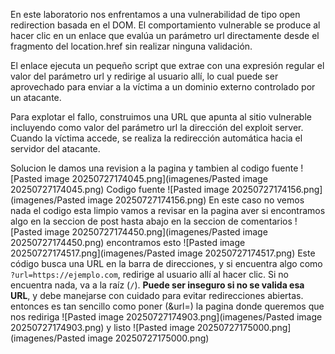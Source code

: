 En este laboratorio nos enfrentamos a una vulnerabilidad de tipo open redirection basada en el DOM. El comportamiento vulnerable se produce al hacer clic en un enlace que evalúa un parámetro url directamente desde el fragmento del location.href sin realizar ninguna validación.

El enlace ejecuta un pequeño script que extrae con una expresión regular el valor del parámetro url y redirige al usuario allí, lo cual puede ser aprovechado para enviar a la víctima a un dominio externo controlado por un atacante.

Para explotar el fallo, construimos una URL que apunta al sitio vulnerable incluyendo como valor del parámetro url la dirección del exploit server. Cuando la víctima accede, se realiza la redirección automática hacia el servidor del atacante.

Solucion
le damos una revision a la pagina y tambien al codigo fuente
![Pasted image 20250727174045.png](imagenes/Pasted image 20250727174045.png)
Codigo fuente
![Pasted image 20250727174156.png](imagenes/Pasted image 20250727174156.png)
En este caso no vemos nada el codigo esta limpio vamos a revisar en la pagina aver si encontramos algo
en la seccion de post hasta abajo en la seccion de comentarios
![Pasted image 20250727174450.png](imagenes/Pasted image 20250727174450.png)
encontramos esto
![Pasted image 20250727174517.png](imagenes/Pasted image 20250727174517.png)
Este código busca una URL en la barra de direcciones, y si encuentra algo como `?url=https://ejemplo.com`, redirige al usuario allí al hacer clic. Si no encuentra nada, va a la raíz (`/`). **Puede ser inseguro si no se valida esa URL**, y debe manejarse con cuidado para evitar redirecciones abiertas.
entonces es tan sencillo como poner (&url=) la pagina donde queremos que nos rediriga
![Pasted image 20250727174903.png](imagenes/Pasted image 20250727174903.png)
y listo
![Pasted image 20250727175000.png](imagenes/Pasted image 20250727175000.png)
